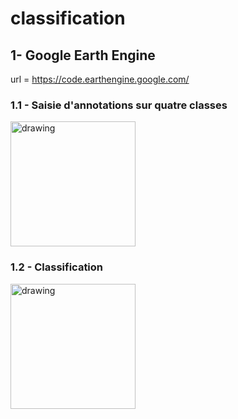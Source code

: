 # classification

## 1- Google Earth Engine

url = https://code.earthengine.google.com/

### 1.1 - Saisie d'annotations sur quatre classes
<img src="https://github.com/romaingalet/classification/assets/87038114/359cf7ab-3e7a-4713-9a1d-dfa998e98145" alt="drawing" width="200"/>

### 1.2 - Classification
<img src="https://github.com/romaingalet/classification/assets/87038114/58019272-9dfa-4b40-beb6-de80bfd1dc27" alt="drawing" width="200"/>
